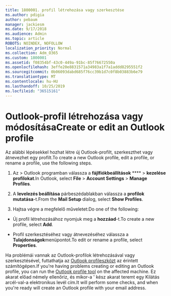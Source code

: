 ```yaml
---
title: 1800001. profil létrehozása vagy szerkesztése
ms.author: pdigia
author: pebaum
manager: jackiesm
ms.date: 9/17/2018
ms.audience: Admin
ms.topic: article
ROBOTS: NOINDEX, NOFOLLOW
localization_priority: Normal
ms.collection: Adm_O365
ms.custom: 1800001
ms.assetid: f08354bf-43c0-449a-91bc-85f76672550a
ms.openlocfilehash: 3effe20e8831571a34983a1f7a1addd8295551f2
ms.sourcegitcommit: 0b06093dabd685f76cc39b1d7c0f8b03883b6e79
ms.translationtype: MT
ms.contentlocale: hu-HU
ms.lasthandoff: 10/25/2019
ms.locfileid: "36515161"
---
```

# <a name="create-or-edit-an-outlook-profile"></a><span data-ttu-id="9ca87-102">Outlook-profil létrehozása vagy módosítása</span><span class="sxs-lookup"><span data-stu-id="9ca87-102">Create or edit an Outlook profile</span></span>

<span data-ttu-id="9ca87-103">Az alábbi lépésekkel hozhat létre új Outlook-profilt, szerkeszthet vagy átnevezhet egy profilt.</span><span class="sxs-lookup"><span data-stu-id="9ca87-103">To create a new Outlook profile, edit a profile, or rename a profile, use the following steps.</span></span>
  
1. <span data-ttu-id="9ca87-104">Az \> Outlook programban válassza a **fájlfiókbeállítások** \*\*\*\* \> **kezelése profilokat**.</span><span class="sxs-lookup"><span data-stu-id="9ca87-104">In Outlook, select **File** \> **Account Settings** \> **Manage Profiles**.</span></span>
    
2. <span data-ttu-id="9ca87-105">A **levelezés beállítása** párbeszédablakban válassza a **profilok mutatása**-t.</span><span class="sxs-lookup"><span data-stu-id="9ca87-105">From the **Mail Setup** dialog, select **Show Profiles**.</span></span>
    
3. <span data-ttu-id="9ca87-106">Hajtsa végre a megfelelő műveletet:</span><span class="sxs-lookup"><span data-stu-id="9ca87-106">Do one of the following:</span></span>
    
  - <span data-ttu-id="9ca87-107">Új profil létrehozásához nyomjuk meg a **hozzáad**-t.</span><span class="sxs-lookup"><span data-stu-id="9ca87-107">To create a new profile, select **Add**.</span></span>
    
  - <span data-ttu-id="9ca87-108">Profil szerkesztéséhez vagy átnevezéséhez válassza a **Tulajdonságok**menüpontot.</span><span class="sxs-lookup"><span data-stu-id="9ca87-108">To edit or rename a profile, select **Properties**.</span></span>
    
<span data-ttu-id="9ca87-109">Ha problémái vannak az Outlook-profilok létrehozásával vagy szerkesztésével, futtathatja az [Outlook profileszközt](https://aka.ms/SaRA-OutlookSetupProfile) az érintett számítógépen.</span><span class="sxs-lookup"><span data-stu-id="9ca87-109">If you're having problems creating or editing an Outlook profile, you can run the [Outlook profile tool](https://aka.ms/SaRA-OutlookSetupProfile) on the affected machine.</span></span> <span data-ttu-id="9ca87-110">Ez akarat előad némely ellenőriz, és mikor-a ' kész akarat teremt egy Kilátás arcél-val-a elektronikus levél cím.</span><span class="sxs-lookup"><span data-stu-id="9ca87-110">It will perform some checks, and when you're ready will create an Outlook profile with your email address.</span></span> 
  

